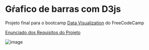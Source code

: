 # Gŕafico de barras com D3js

Projeto final para o bootcamp [Data Visualization](https://www.freecodecamp.org/learn/data-visualization) do FreeCodeCamp

[Enunciado dos Requisitos do Projeto](https://www.freecodecamp.org/learn/data-visualization/data-visualization-projects/visualize-data-with-a-scatterplot-graph)

![image](https://github.com/dev-araujo/bar-chart-d3js/assets/97068163/36ba9fc1-3f63-4763-8107-5b246a0d7d56)
